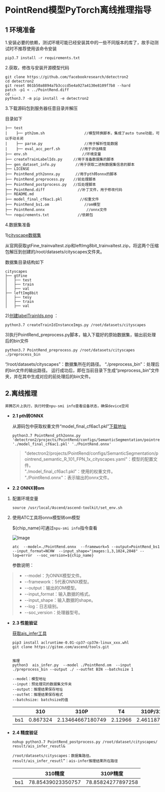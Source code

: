 # PointRend模型PyTorch离线推理指导

## 1 环境准备


1.安装必要的依赖，测试环境可能已经安装其中的一些不同版本的库了，故手动测试时不推荐使用该命令安装

```
pip3.7 install -r requirements.txt  
```

2.获取，修改与安装开源模型代码

```
git clone https://github.com/facebookresearch/detectron2
cd detectron2
git reset 861b50a8894a7b3cccd5e4a927a4130e8109f7b8 --hard
patch -p1 < ../PointRend.diff
cd ..
python3.7 -m pip install -e detectron2
```

3.下载源码包到服务器任意目录并解压

目录如下
```
├── test 
|    ├── pth2om.sh                  //模型转换脚本，集成了auto tune功能，可以手动关闭  
|    ├── parse.py                   //用于解析性能数据
|    ├── eval_acc_perf.sh         //用于评估精度 
├── env.sh                         //环境变量 
├── createTrainLabelIds.py     //用于准备数据集的脚本
├── gen_dataset_info.py         //用于获取二进制数据集信息的脚本
├── LICENSE                     
├── PointRend_pth2onnx.py       //用于pth转onnx的脚本 
├── PointRend_preprocess.py    //前处理脚本 
├── PointRend_postprocess.py   //后处理脚本
├── PointRend.diff               //补丁文件，用于修改代码
├── README.md            
├── model_final_cf6ac1.pkl        //权重文件
├── PointRend_bs1.om                //om模型
├── PointRend.onnx                   //onnx文件
└── requirements.txt             //依赖包
```


4.数据集准备

1)[cityscape数据集](https://www.cityscapes-dataset.com/)

从官网获取gtFine_trainvaltest.zip和leftImg8bit_trainvaltest.zip，将这两个压缩包解压到创建的/root/datasets/cityscapes文件夹。  


数据集目录结构如下
```
cityscapes
├── gtFine
│   ├── test
│   ├── train
│   ├── val
├── leftImg8bit
│   ├── tesy
│   ├── train
│   ├── val
```


2)[创建labelTrainIds.png](https://github.com/facebookresearch/detectron2/tree/main/datasets#expected-dataset-structure-for-cityscapes) ：
```
python3.7 createTrainIdInstanceImgs.py /root/datasets/cityscapes
```

3)执行PointRend_preprocess.py脚本，输入下载好的原始数据集，输出前处理后的bin文件
```
python3.7 PointRend_preprocess.py /root/datasets/cityscapes ./preprocess_bin
```
“/root/datasets/cityscapes”：数据集所在的路径。
“./preprocess_bin”：处理后的bin文件的输出路径。
运行成功后，即在当前目录下生成“preprocess_bin”文件夹，并在其中生成对应的前处理后的bin文件。



## 2.离线推理
```
昇腾芯片上执行，执行时使npu-smi info查看设备状态，确保device空闲
```
- **2.1 pth转ONNX**
    
    从源码包中获取权重文件“model_final_cf6ac1.pkl”[下载地址](https://dl.fbaipublicfiles.com/detectron2/PointRend/SemanticSegmentation/pointrend_semantic_R_101_FPN_1x_cityscapes/202576688/model_final_cf6ac1.pkl)

    ```
    python3.7 PointRend_pth2onnx.py 'detectron2/projects/PointRend/configs/SemanticSegmentation/pointrend_semantic_R_101_FPN_1x_cityscapes.yaml' './model_final_cf6ac1.pkl' './PointRend.onnx' 
    
    ```
    >"detectron2/projects/PointRend/configs/SemanticSegmentation/pointrend_semantic_R_101_FPN_1x_cityscapes.yaml"：模型的配置文件。  
    >"./model_final_cf6ac1.pkl"：使用的权重文件。  
    >"./PointRend.onnx"：表示输出的onnx文件。  

- **2.2 ONNX转om**
1. 配置环境变量
    ```
    source /usr/local/Ascend/ascend-toolkit/set_env.sh
    ```

2. 使用ATC工具将onnx模型转om模型

    ${chip_name}可通过`npu-smi info`指令查看

    ![Image](https://gitee.com/ascend/ModelZoo-PyTorch/raw/master/ACL_PyTorch/images/310P3.png)

    ```
    atc  --model=./PointRend.onnx  --framework=5 --output=PointRend_bs1 --input_format=NCHW  --input_shape="images:1,3,1024,2048" --log=error  --soc_version=${chip_name}
    ```
     
    参数说明：
> - --model：为ONNX模型文件。
> - --framework：5代表ONNX模型。
> - --output：输出的OM模型。
> - --input_format：输入数据的格式。
> - --input_shape：输入数据的shape。
> - --log：日志级别。
> - --soc_version：处理器型号。

- **2.3 性能验证**

    [获取ais_infer工具](https://gitee.com/ascend/tools/tree/master/ais-bench_workload/tool/ais_infer)  

    ```
    pip3 install aclruntime-0.01-cp37-cp37m-linux_xxx.whl
    git clone https://gitee.com/ascend/tools.git 

    ```


    ```

    推理
    python3  ais_infer.py  --model ./PointRend.om  --input ./preprocess_bin --output ./ --outfmt BIN --batchsize 1

    --model：模型地址
    --input：预处理完的数据集文件夹
    --output：推理结果保存地址
    --outfmt：推理结果保存格式
    --batchsize: batchsize的值
    ```
    |     | 310  | 310P |T4|310P/310|310P/T4|
    |-----|--------|--------|-------------------|---------|------|
    | bs1 | 0.867324 | 2.13464667180749 |2.12966|2.461187136|1.002340619|

- **2.4 精度验证**
    ```
    nohup python3.7 PointRend_postprocess.py /root/dataset/cityscapes/ result/ais_infer_resutl&

    /root/datasets/cityscapes：数据集路径。
    result/ais_infer_resutl”：ais-infer推理结果所在路径  
    ```
    |     | 310精度  | 310P精度 |
    |-----|--------|--------|
    | bs1 | 78.85439023350757 | 78.85824277897258 |
